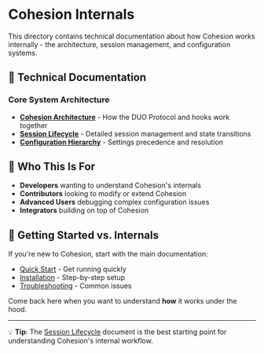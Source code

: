# Cohesion Internals

This directory contains technical documentation about how Cohesion works internally - the architecture, session management, and configuration systems.

## 🔧 Technical Documentation

### Core System Architecture
- **[Cohesion Architecture](COHESION_ARCHITECTURE.md)** - How the DUO Protocol and hooks work together
- **[Session Lifecycle](SESSION-LIFECYCLE.md)** - Detailed session management and state transitions
- **[Configuration Hierarchy](CONFIGURATION_HIERARCHY.md)** - Settings precedence and resolution

## 🎯 Who This Is For

- **Developers** wanting to understand Cohesion's internals
- **Contributors** looking to modify or extend Cohesion
- **Advanced Users** debugging complex configuration issues
- **Integrators** building on top of Cohesion

## 🚀 Getting Started vs. Internals

If you're new to Cohesion, start with the main documentation:
- [Quick Start](../QUICKSTART.md) - Get running quickly  
- [Installation](../INSTALLATION.md) - Step-by-step setup
- [Troubleshooting](../TROUBLESHOOTING.md) - Common issues

Come back here when you want to understand **how** it works under the hood.

---

💡 **Tip**: The [Session Lifecycle](SESSION-LIFECYCLE.md) document is the best starting point for understanding Cohesion's internal workflow.